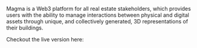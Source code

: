 Magma is a Web3 platform for all real estate stakeholders, which provides users with the ability to manage interactions between physical and digital assets through unique, and collectively generated, 3D representations of their buildings.

Checkout the live version here: 
